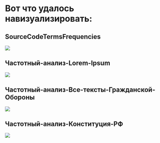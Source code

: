 # Вот что удалось навизуализировать:
## SourceCodeTermsFrequencies
![](..\readme-resources\SourceCodeTermsFrequencies.png)

## Частотный-анализ-Lorem-Ipsum
![](..\readme-resources\Частотный-анализ-Lorem-Ipsum.png)

## Частотный-анализ-Все-тексты-Гражданской-Обороны
![](..\readme-resources\Частотный-анализ-Все-тексты-Гражданской-Обороны.png)

## Частотный-анализ-Конституция-РФ
![](..\readme-resources\Частотный-анализ-Конституция-РФ.png)

